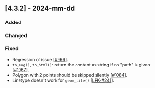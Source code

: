 ## [4.3.2] - 2024-mm-dd

### Added

### Changed
      
### Fixed
- Regression of issue [[#966](https://github.com/JetBrains/lets-plot/issues/966)].
- `to_svg()`, `to_html()`: return the content as string if no "path" is given [[#1067](https://github.com/JetBrains/lets-plot/issues/1067)].
- Polygon with 2 points should be skipped silently [[#1084](https://github.com/JetBrains/lets-plot/issues/1084)].
- Linetype doesn't work for `geom_tile()` [[LPK-#241](https://github.com/JetBrains/lets-plot-kotlin/issues/241)].